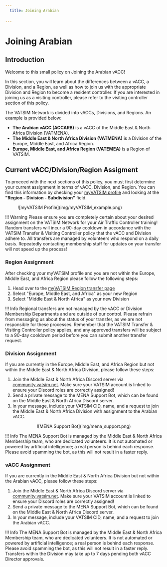 ```yaml
---
  title: Joining Arabian

---
```

# Joining Arabian
## Introduction
Welcome to this small policy on Joining the Arabian vACC!

In this section, you will learn about the differences between a vACC, a Division, and a Region, as well as how to join us with the appropriate Division and Region to become a resident controller. If you are interested in joining us as a visiting controller, please refer to the visiting controller section of this policy.

The VATSIM Network is divided into vACCs, Divisions, and Regions. An example is provided below:

- **The Arabian vACC (ACCARB)** is a vACC of the Middle East & North Africa Division (VATMENA).
- **The Middle East & North Africa Division (VATMENA)** is a Division of the Europe, Middle East, and Africa Region.
- **Europe, Middle East, and Africa Region (VATEMEA)** is a Region of VATSIM.

## Current vACC/Division/Region Assigment
To proceed with the next sections of this policy, you must first determine your current assignment in terms of vACC, Division, and Region. You can find this information by checking your [myVATSIM profile](https://my.vatsim.net/profile) and looking at the **"Region - Division - Subdivision"** field.

<figure markdown>
![myVATSIM Profile](img/myVATSIM_example.png)
</figure>

!!! Warning
    Please ensure you are completely certain about your desired assignment on the VATSIM Network for your Air Traffic Controller training! Random transfers will incur a 90-day cooldown in accordance with the VATSIM Transfer & Visiting Controller policy that the vACC and Division adhere to. All transfers are managed by volunteers who respond on a daily basis. Repeatedly contacting membership staff for updates on your transfer will not speed up the process!

### Region Assignment
After checking your myVATSIM profile and you are not within the Europe, Middle East, and Africa Region please follow the following steps:

1. Head over to the [myVATSIM Region transfer page](https://my.vatsim.net/user/region)</li>
2. Select "Europe, Middle East, and Africa" as your new Region</li>
3. Select "Middle East & North Africa" as your new Division</li>

!!! Info
    Regional transfers are not managed by the vACC or Division Membership Departments and are outside of our control. Please refrain from messaging us about the status of your transfer, as we are not responsible for these processes. Remember that the VATSIM Transfer & Visiting Controller policy applies, and any approved transfers will be subject to a 90-day cooldown period before you can submit another transfer request.

### Division Assignment
If you are currently in the Europe, Middle East, and Africa Region but not within the Middle East & North Africa Division, please follow these steps:

1. Join the Middle East & North Africa Discord server via [community.vatsim.net](https://community.vatsim.net/). Make sure your VATSIM account is linked to ensure your Discord roles are correctly assigned!
2. Send a private message to the MENA Support Bot, which can be found on the Middle East & North Africa Discord server.
3. In your message, include your VATSIM CID, name, and a request to join the Middle East & North Africa Division with assignment to the Arabian vACC. 

<center>![MENA Support Bot](img/mena_support.png)</center>

!!! Info
    The MENA Support Bot is managed by the Middle East & North Africa Membership team, who are dedicated volunteers. It is not automated or powered by artificial intelligence; a real person is behind each response. Please avoid spamming the bot, as this will not result in a faster reply.

### vACC Assignment
If you are currently in the Middle East & North Africa Division but not within the Arabian vACC, please follow these steps:

1. Join the Middle East & North Africa Discord server via [community.vatsim.net](https://community.vatsim.net/). Make sure your VATSIM account is linked to ensure your Discord roles are correctly assigned!
2. Send a private message to the MENA Support Bot, which can be found on the Middle East & North Africa Discord server.
3. In your message, include your VATSIM CID, name, and a request to join the Arabian vACC. 

!!! Info
    The MENA Support Bot is managed by the Middle East & North Africa Membership team, who are dedicated volunteers. It is not automated or powered by artificial intelligence; a real person is behind each response. Please avoid spamming the bot, as this will not result in a faster reply. Transfers within the Division may take up to 7 days pending both vACC Director approvals.